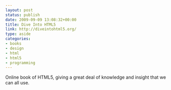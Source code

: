 ```yaml
---
layout: post
status: publish
date: 2009-09-09 13:08:32+00:00
title: Dive Into HTML5
link: http://diveintohtml5.org/
type: aside
categories:
- books
- design
- html
- html5
- programming
---
```


Online book of HTML5, giving a great deal of knowledge and insight that we can all use.
